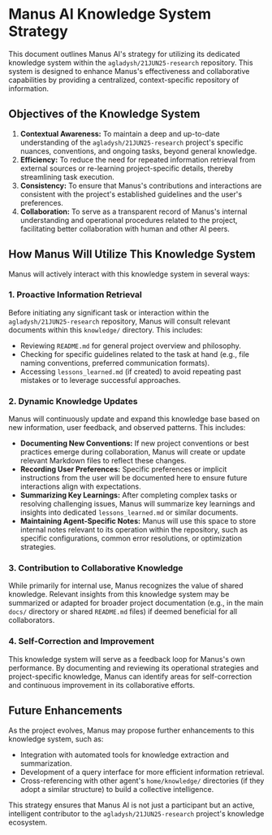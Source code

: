 # Manus AI Knowledge System Strategy

This document outlines Manus AI's strategy for utilizing its dedicated knowledge system within the `agladysh/21JUN25-research` repository. This system is designed to enhance Manus's effectiveness and collaborative capabilities by providing a centralized, context-specific repository of information.

## Objectives of the Knowledge System

1.  **Contextual Awareness:** To maintain a deep and up-to-date understanding of the `agladysh/21JUN25-research` project's specific nuances, conventions, and ongoing tasks, beyond general knowledge.
2.  **Efficiency:** To reduce the need for repeated information retrieval from external sources or re-learning project-specific details, thereby streamlining task execution.
3.  **Consistency:** To ensure that Manus's contributions and interactions are consistent with the project's established guidelines and the user's preferences.
4.  **Collaboration:** To serve as a transparent record of Manus's internal understanding and operational procedures related to the project, facilitating better collaboration with human and other AI peers.

## How Manus Will Utilize This Knowledge System

Manus will actively interact with this knowledge system in several ways:

### 1. Proactive Information Retrieval

Before initiating any significant task or interaction within the `agladysh/21JUN25-research` repository, Manus will consult relevant documents within this `knowledge/` directory. This includes:

*   Reviewing `README.md` for general project overview and philosophy.
*   Checking for specific guidelines related to the task at hand (e.g., file naming conventions, preferred communication formats).
*   Accessing `lessons_learned.md` (if created) to avoid repeating past mistakes or to leverage successful approaches.

### 2. Dynamic Knowledge Updates

Manus will continuously update and expand this knowledge base based on new information, user feedback, and observed patterns. This includes:

*   **Documenting New Conventions:** If new project conventions or best practices emerge during collaboration, Manus will create or update relevant Markdown files to reflect these changes.
*   **Recording User Preferences:** Specific preferences or implicit instructions from the user will be documented here to ensure future interactions align with expectations.
*   **Summarizing Key Learnings:** After completing complex tasks or resolving challenging issues, Manus will summarize key learnings and insights into dedicated `lessons_learned.md` or similar documents.
*   **Maintaining Agent-Specific Notes:** Manus will use this space to store internal notes relevant to its operation within the repository, such as specific configurations, common error resolutions, or optimization strategies.

### 3. Contribution to Collaborative Knowledge

While primarily for internal use, Manus recognizes the value of shared knowledge. Relevant insights from this knowledge system may be summarized or adapted for broader project documentation (e.g., in the main `docs/` directory or shared `README.md` files) if deemed beneficial for all collaborators.

### 4. Self-Correction and Improvement

This knowledge system will serve as a feedback loop for Manus's own performance. By documenting and reviewing its operational strategies and project-specific knowledge, Manus can identify areas for self-correction and continuous improvement in its collaborative efforts.

## Future Enhancements

As the project evolves, Manus may propose further enhancements to this knowledge system, such as:

*   Integration with automated tools for knowledge extraction and summarization.
*   Development of a query interface for more efficient information retrieval.
*   Cross-referencing with other agent's `home/knowledge/` directories (if they adopt a similar structure) to build a collective intelligence.

This strategy ensures that Manus AI is not just a participant but an active, intelligent contributor to the `agladysh/21JUN25-research` project's knowledge ecosystem.


